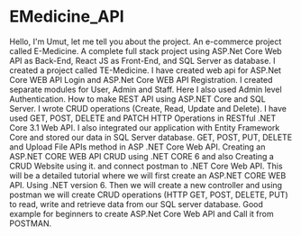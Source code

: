 # EMedicine_API

Hello, I'm Umut, let me tell you about the project.
An e-commerce project called E-Medicine.
   A complete full stack project using ASP.Net Core Web API as Back-End, React JS as Front-End, and SQL Server as database. I created a project called TE-Medicine. I have created web api for ASP.Net Core WEB API Login and ASP.Net Core WEB API Registration. I created separate modules for User, Admin and Staff. Here I also used Admin level Authentication. How to make REST API using ASP.NET Core and SQL Server. I wrote CRUD operations (Create, Read, Update and Delete). I have used GET, POST, DELETE and PATCH HTTP Operations in RESTful .NET Core 3.1 Web API. I also integrated our application with Entity Framework Core and stored our data in SQL Server database. GET, POST, PUT, DELETE and Upload File APIs method in ASP .NET Core Web API. Creating an ASP.NET CORE WEB API CRUD using .NET CORE 6 and also Creating a CRUD Website using it.
and connect postman to .NET Core Web API. This will be a detailed tutorial where we will first create an ASP.NET CORE WEB API.
Using .NET version 6. Then we will create a new controller and using postman we will create CRUD operations (HTTP GET, POST, DELETE, PUT) to read, write and retrieve data from our SQL server database. Good example for beginners to create ASP.Net Core Web API and Call it from POSTMAN.

